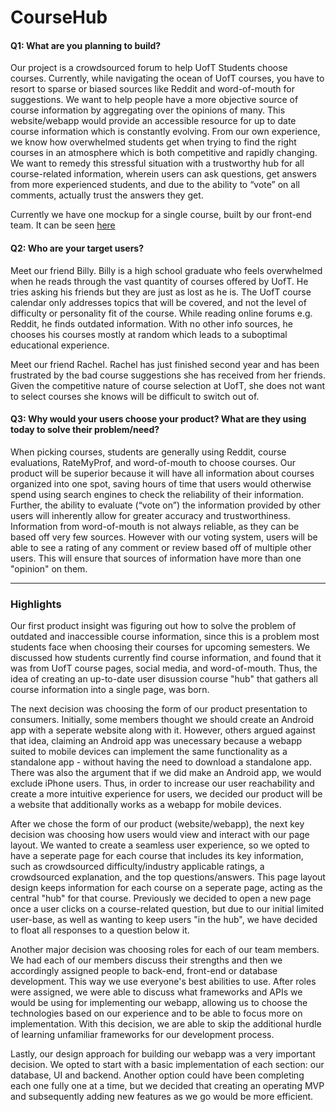 # CourseHub


#### Q1: What are you planning to build?

Our project is a crowdsourced forum to help UofT Students choose courses. Currently, while navigating the ocean of UofT courses, you have to resort to sparse or biased sources like Reddit and word-of-mouth for suggestions. We want to help people have a more objective source of course information by aggregating over the opinions of many.  This website/webapp would provide an accessible resource for up to date course information which is constantly evolving. From our own experience, we know how overwhelmed students get when trying to find the right courses in an atmosphere which is both competitive and rapidly changing. We want to remedy this stressful situation with a trustworthy hub for all course-related information, wherein users can ask questions, get answers from more experienced students, and due to the ability to “vote” on all comments, actually trust the answers they get.

Currently we have one mockup for a single course, built by our front-end team. It can be seen [here](https://i.imgur.com/Q86CPfI.png)

#### Q2: Who are your target users?

Meet our friend Billy. Billy is a high school graduate who feels overwhelmed when he reads through the vast quantity of courses offered by UofT. He tries asking his friends but they are just as lost as he is. The UofT course calendar only addresses topics that will be covered, and not the level of difficulty or personality fit of the course.  While reading online forums e.g. Reddit, he finds outdated information. With no other info sources, he chooses his courses mostly at random which leads to a suboptimal educational experience.

Meet our friend Rachel. Rachel has just finished second year and has been frustrated by the bad course suggestions she has received from her friends. Given the competitive nature of course selection at UofT, she does not want to select courses she knows will be difficult to switch out of. 

#### Q3: Why would your users choose your product? What are they using today to solve their problem/need?

When picking courses, students are generally using Reddit, course evaluations, RateMyProf, and word-of-mouth to choose courses.  Our product will be superior because it will have all information about courses organized into one spot, saving hours of time that users would otherwise spend using search engines to check the reliability of their information.  Further, the ability to evaluate (“vote on”) the information provided by other users will inherently allow for greater accuracy and trustworthiness.  Information from word-of-mouth is not always reliable, as they can be based off very few sources. However with our voting system, users will be able to see a rating of any comment or review based off of multiple other users.  This will ensure that sources of information have more than one "opinion" on them.  

----

### Highlights

Our first product insight was figuring out how to solve the problem of outdated and inaccessible course information, since this is a problem most students face when choosing their courses for upcoming semesters. We discussed how students currently find course information, and found that it was from UofT course pages, social media, and word-of-mouth. Thus, the idea of creating an up-to-date user disussion course "hub" that gathers all course information into a single page, was born. 

The next decision was choosing the form of our product presentation to consumers. Initially, some members thought we should create an Android app with a seperate website along with it. However, others argued against that idea, claiming an Android app was unecessary because a webapp suited to mobile devices can implement the same functionality as a standalone app - without having the need to download a standalone app. There was also the argument that if we did make an Android app, we would exclude iPhone users. Thus, in order to increase our user reachability and create a more intuitive experience for users, we decided our product will be a website that additionally works as a webapp for mobile devices.

After we chose the form of our product (website/webapp), the next key decision was choosing how users would view and interact with our page layout. We wanted to create a seamless user experience, so we opted to have a seperate page for each course that includes its key information, such as crowdsourced difficulty/industry applicable ratings, a crowdsourced explanation, and the top questions/answers. This page layout design keeps information for each course on a seperate page, acting as the central "hub" for that course. Previously we decided to open a new page once a user clicks on a course-related question, but due to our initial limited user-base, as well as wanting to keep users "in the hub", we have decided to float all responses to a question below it.

Another major decision was choosing roles for each of our team members. We had each of our members discuss their strengths and then we accordingly assigned people to back-end, front-end or database development. This way we use everyone's best abilities to use. After roles were assigned, we were able to discuss what frameworks and APIs we would be using for implementing our webapp, allowing us to choose the technologies based on our experience and to be able to focus more on implementation. With this decision, we are able to skip the additional hurdle of learning unfamiliar frameworks for our development process. 

Lastly, our design approach for building our webapp was a very important decision. We opted to start with a basic implementation of each section: our database, UI and backend. Another option could have been completing each one fully one at a time, but we decided that creating an operating MVP and subsequently adding new features as we go would be more efficient.

